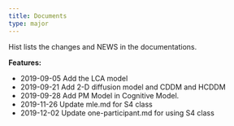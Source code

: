 ```yaml
---
title: Documents
type: major
---
```


Hist lists the changes and NEWS in the documentations.

**Features:**

* 2019-09-05 Add the LCA model 
* 2019-09-21 Add 2-D diffusion model and CDDM and HCDDM
* 2019-09-28 Add PM Model in Cognitive Model. 
* 2019-11-26 Update mle.md for S4 class
* 2019-12-02 Update one-participant.md for using S4 class



